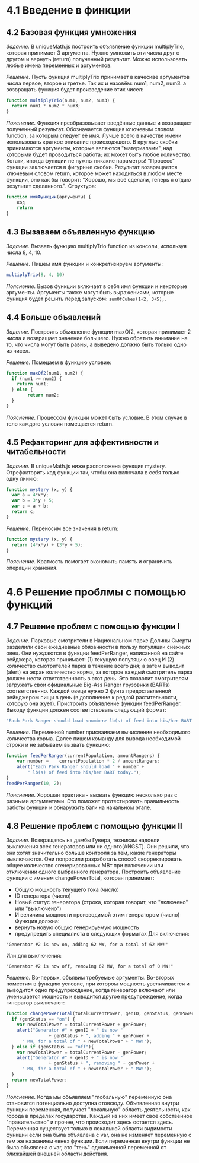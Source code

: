 # 4.1 Введение в финкции

## 4.2 Базовая функция умножения

_Задание._
В uniqueMath.js построить объявление функции multiplyTrio, которая принимает 3 аргумента. Нужно умножить эти числа друг с другом и вернуть (return) полученный результат. Можно использовать любые имена переменных и аргументов.

_Решение._
Пусть функция multiplyTrio принимает в качесиве аргументов числа первое, второе и третье. Так их и назовём: num1, num2, num3. а возвращать функция будет произведение этих чисел:
```javascript
function multiplyTrio(num1, num2, num3) {
  return num1 * num2 * num3;
}
```

_Пояснение._
Функция преобразовывает введённые данные и возвращает полученный результат. Обозначается функция ключевым словом function, за которым следует её имя. Лучше всего в качестве имени использовать краткое описание происходящего. В круглые скобки принимаются аргументы, которые являются "материалами", над которыми будет проводиться работа; их может быть любое количество. Кстати, иногда функции не нужны никакие параметры! "Процесс" функции заключается в фигурные скобки. Результат возвращается ключевым словом return, которое может находиться в любом месте функции, оно как бы говорит: "Хорошо, мы всё сделали, теперь я отдаю результат сделанного.". Структура:
```javascript
function имяФункции(аргументы) {
	код
	return
}
```

## 4.3 Вызаваем объявленную функцию

_Задание._
Вызвать функцию multiplyTrio function из консоли, используя числа 8, 4, 10.

_Решение._
Пишем имя функции и конкретизируем аргументы:
```javascript
multiplyTrio(8, 4, 10)
```

_Пояснение._
Вызов функции включает в себя имя функции и некоторые аргументы. Аргументы также могут быть выражениями, которые функция будет решить перед запуском: `sumOfCubes(1+2, 3+5);`.

## 4.4 Больше объявлений

_Задание._
Построить объявление функции maxOf2, которая принимает 2 числа и возвращает значение большего. Нужно обратить внимание на то, что  числа могут быть равны, а выведено должно быть только одно из чисел.

_Решение._
Помецаем в функцию условие:
```javascript
function maxOf2(num1, num2) {
  if (num1 >= num2) {
  	return num1;
  } else {
		return num2;
  }
}
```

_Пояснение._
Процессом функции может быть условие. В этом случае в тело каждого условия помещается return.

## 4.5 Рефакторинг для эффективности и читабельности

_Задание._
В uniqueMath.js ниже расположена функция mystery. Отрефакторить код функции так, чтобы она включала в себя только одну линию:
```javascript
function mystery (x, y) {
  var a = 4*x*y;
  var b = 3*y + 5;
  var c = a + b;
  return c;
}
```

_Решение._
Переносим все значения в return:
```javascript
function mystery (x, y) {
  return (4*x*y) + (3*y + 5);
}
```

_Пояснение._
Краткость помогает экономить память и ограничить операции хранения.

# 4.6 Решение проблмы с помощью функций

## 4.7  Решение проблем с помощью функции I

_Задание._
Парковые смотрители в Национальном парке Долины Смерти разделили свои ежедневные обязанности в пользу популяции снежных овец. Они нуждаются в функции feedPerRanger, написанной на сайте рейджера, которая принимает: (1) текущую популяцию овец И (2) количество смотрителей парка в течение всего дня; а затем выводит (alert) на экран количество корма, за которое каждый смотритель парка должен нести ответственность в этот день. Это позволит смотрителям загружать свои официальные Big-Ass Ranger грузовики (BARTs) соответственно. Каждой овеце нужно 2 фунта предоставленной рейнджером пищи в день (в дополнение к редкой растительности, которую она жует). Пристроить объявление функции feedPerRanger. Выходу функции должен соответствовать следующий формат:
```javascript
"Each Park Ranger should load <number> lb(s) of feed into his/her BART today."
```

_Решение._
Переменной number присваиваем вычисление необходимого количества  корма. Далее пишем команду для вывода необходимой строки и не забываем вызвать функцию:
```javascript
function feedPerRanger(currentPopulation, amountRangers) {
	var number = 	currentPopulation * 2 / amountRangers;
	alert("Each Park Ranger should load " + number + 
		" lb(s) of feed into his/her BART today.");
}
feedPerRanger(10, 2);
```

_Пояснение._
Хорошая практика - вызвать функцию несколько раз с разными аргументами. Это поможет протестировать правильность работы функции и обнаружить баги на начальном этапе.

## 4.8 Решение проблем с помощью функции II

_Задание._
Возвращаясь на дамбы Гувера, техникам надоели выключения всех генераторов или ни одного(ANGST). Они решили, что они хотят значительно больше контроля за тем, какие генераторы выключаются. Они попросили разработать способ скорректировать общее количество сгенерированных МВт при включении или отключении одного выбранного генератора. 
Построить объявление функции с именем changePowerTotal, которая принимает: 
  * Общую мощность текущего тока (число) 
  * ID генератора (число) 
  * Новый статус генератора (строка, которая говорит, что "включено" или "выключено") 
  * И величина мощности производимой этим генератором (число) 
Функция должна: 
  * вернуть новую общую генерируемую мощность 
  * предупредить специалиста в следующих форматах 
Для включения:
```
"Generator #2 is now on, adding 62 MW, for a total of 62 MW!"
```
Или для выключения:
```
"Generator #2 is now off, removing 62 MW, for a total of 0 MW!"
```

_Решение._
Во-первых, объявим требуемые аргументы. Во-вторых поместим в функцию условие, при котором мощность увеличивается и выводится одно предупреждение, когда генератор включают или уменьшается мощность и выводится другое предупреждение, когда гкнератор выключают:
```javascript
function changePowerTotal(totalCurrentPower, genID, genStatus, genPower) {
  if (genStatus == "on") {
  	var newTotalPower = totalCurrentPower + genPower;
    alert("Generator #" + genID + " is now " 
				+ genStatus + ", adding " + genPower + 
      " MW, for a total of " + newTotalPower + " MW!");
  } else if (genStatus == "off"){
  	var newTotalPower = totalCurrentPower - genPower;
    alert("Generator #" + genID + " is now " 
				+ genStatus + ", removing " + genPower + 
      " MW, for a total of " + newTotalPower + " MW!");
  }
  return newTotalPower;
}
```

_Пояснение._
Когда мы объявляем "глобальную" переменную она становится потенциально доступна отовсюду. Объявленная внутри функции переменная, получает "локальную" область деятельности, как города в пределах государства. Каждый из них имеет своё собственное "правительство" и прочее, что происходит здесь остается здесь. Переменная существует только в локальной области видимости функции если она была объявлена с var, она не изменяет  переменную с тем же названием «вне» функции. Если переменная внутри функции не была объявлена с var, это "тень" одноименной переменной от ближайшей внешней области действия.